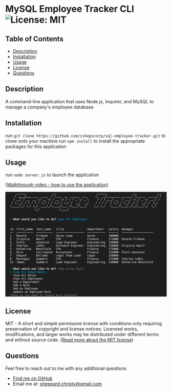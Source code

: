 
  
  # MySQL Employee Tracker CLI ![License: MIT](https://img.shields.io/badge/License-MIT-yellow.svg)

  ## Table of Contents
  * [ Description ](#about)
  * [ Installation ](#installation)
  * [ Usage ](#usage)
  * [ License ](#license)
  * [ Questions ](#questions)

  <a name="about"></a>
  ## Description
  A command-line application that uses Node.js, Inquirer, and MySQL to manage a company's employee database.

  <a name="installation"></a>
  ## Installation
  run `git clone https://github.com/cshepscorp/sql-employee-tracker.git` to clone onto your machine
  run `npm install` to install the appropriate packages for this application 

  <a name="usage"></a>
  ## Usage
  run `node server.js` to launch the application

  ([Walkthrough video - how to use the application](https://watch.screencastify.com/v/oEjwasOp7xwvdfTpoHzB))
  
  ![Screenshot of App](./assets/images/mysql-employee-tracker.jpg)

  <a name="license"></a>
  ## License
  MIT - A short and simple permissive license with conditions only requiring preservation of copyright and license notices. Licensed works, modifications, and larger works may be distributed under different terms and without source code. ([Read more about the MIT license](https://choosealicense.com/licenses/mit/))

  <a name="questions"></a>
  ## Questions
  Feel free to reach out to me with any additional questions
  * [Find me on GitHub](https://github.com/cshepcsorp/)
  * Email me at: sheppard.christy@gmail.com
